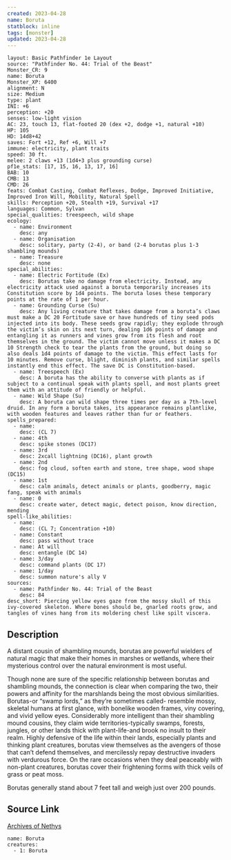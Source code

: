 ```yaml
---
created: 2023-04-28
name: Boruta
statblock: inline
tags: [monster]
updated: 2023-04-28
---
```

```statblock
layout: Basic Pathfinder 1e Layout
source: "Pathfinder No. 44: Trial of the Beast"
Monster_CR: 9
name: Boruta
Monster_XP: 6400
alignment: N
size: Medium
type: plant
INI: +6
perception: +20
senses: low-light vision
AC: 23, touch 13, flat-footed 20 (dex +2, dodge +1, natural +10)
HP: 105
HD: 14d8+42
saves: Fort +12, Ref +6, Will +7
immune: electricity, plant traits
speed: 30 ft.
melee: 2 claws +13 (1d4+3 plus grounding curse)
pf1e_stats: [17, 15, 16, 13, 17, 16]
BAB: 10
CMB: 13
CMD: 26
feats: Combat Casting, Combat Reflexes, Dodge, Improved Initiative, Improved Iron Will, Mobility, Natural Spell
skills: Perception +20, Stealth +19, Survival +17
languages: Common, Sylvan
special_qualities: treespeech, wild shape
ecology:
  - name: Environment
    desc: any
  - name: Organisation
    desc: solitary, party (2-4), or band (2-4 borutas plus 1-3 shambling mounds)
  - name: Treasure
    desc: none
special_abilities:
  - name: Electric Fortitude (Ex)
    desc: Borutas take no damage from electricity. Instead, any electricity attack used against a boruta temporarily increases its Constitution score by 1d4 points. The boruta loses these temporary points at the rate of 1 per hour.
  - name: Grounding Curse (Su)
    desc: Any living creature that takes damage from a boruta’s claws must make a DC 20 Fortitude save or have hundreds of tiny seed pods injected into its body. These seeds grow rapidly; they explode through the victim’s skin on its next turn, dealing 1d6 points of damage and entangling it as runners and vines grow from its flesh and root themselves in the ground. The victim cannot move unless it makes a DC 10 Strength check to tear the plants from the ground, but doing so also deals 1d4 points of damage to the victim. This effect lasts for 10 minutes. Remove curse, blight, diminish plants, and similar spells instantly end this effect. The save DC is Constitution-based.
  - name: Treespeech (Ex)
    desc: A boruta has the ability to converse with plants as if subject to a continual speak with plants spell, and most plants greet them with an attitude of friendly or helpful.
  - name: Wild Shape (Su)
    desc: A boruta can wild shape three times per day as a 7th-level druid. In any form a boruta takes, its appearance remains plantlike, with wooden features and leaves rather than fur or feathers.
spells_prepared:
  - name:
    desc: (CL 7)
  - name: 4th
    desc: spike stones (DC17)
  - name: 3rd
    desc: 2xcall lightning (DC16), plant growth
  - name: 2nd
    desc: fog cloud, soften earth and stone, tree shape, wood shape (DC15)
  - name: 1st
    desc: calm animals, detect animals or plants, goodberry, magic fang, speak with animals
  - name: 0
    desc: create water, detect magic, detect poison, know direction, mending
spell-like_abilities:
  - name:
    desc: (CL 7; Concentration +10)
  - name: Constant
    desc: pass without trace
  - name: At will
    desc: entangle (DC 14)
  - name: 3/day
    desc: command plants (DC 17)
  - name: 1/day
    desc: summon nature's ally V
sources:
  - name: Pathfinder No. 44: Trial of the Beast
    desc: 84
desc_short: Piercing yellow eyes gaze from the mossy skull of this ivy-covered skeleton. Where bones should be, gnarled roots grow, and tangles of vines hang from its moldering chest like spilt viscera.
```
## Description
A distant cousin of shambling mounds, borutas are powerful wielders of natural magic that make their homes in marshes or wetlands, where their mysterious control over the natural environment is most useful.

Though none are sure of the specific relationship between borutas and shambling mounds, the connection is clear when comparing the two, their powers and affinity for the marshlands being the most obvious similarities. Borutas-or “swamp lords,” as they’re sometimes called- resemble mossy, skeletal humans at first glance, with bonelike wooden frames, viny covering, and vivid yellow eyes. Considerably more intelligent than their shambling mound cousins, they claim wide territories-typically swamps, forests, jungles, or other lands thick with plant-life-and brook no insult to their realm. Highly defensive of the life within their lands, especially plants and thinking plant creatures, borutas view themselves as the avengers of those that can’t defend themselves, and mercilessly repay destructive invaders with verdurous force. On the rare occasions when they deal peaceably with non-plant creatures, borutas cover their frightening forms with thick veils of grass or peat moss.

Borutas generally stand about 7 feet tall and weigh just over 200 pounds.
## Source Link
[Archives of Nethys](https://aonprd.com/MonsterDisplay.aspx?ItemName=Boruta)
```encounter-table
name: Boruta
creatures:
  - 1: Boruta
```
